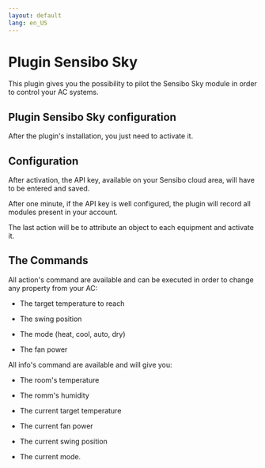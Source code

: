 ```yaml
---
layout: default
lang: en_US
---
```


# Plugin Sensibo Sky

This plugin gives you the possibility to pilot the Sensibo Sky module in order to control your AC systems.

## Plugin Sensibo Sky configuration


After the plugin's installation, you just need to activate it.


## Configuration

After activation, the API key, available on your Sensibo cloud area, will have to be entered and saved.

After one minute, if the API key is well configured, the plugin will record all modules present in your account.

The last action will be to attribute an object to each equipment and activate it.


## The Commands

All action's command are available and can be executed in order to change any property from your AC:

-   The target temperature to reach

-   The swing position

-   The mode (heat, cool, auto, dry)

-   The fan power

All info's command are available and will give you:

-   The room's temperature

-   The romm's humidity 

-   The current target temperature

-   The current fan power

-   The current swing position

-   The current mode.


